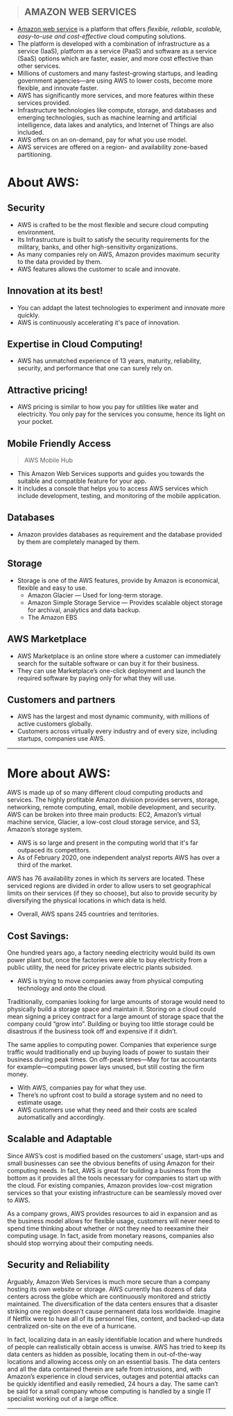 > ## **AMAZON WEB SERVICES**

- [Amazon web service](https://aws.amazon.com/) is a platform that offers *flexible, reliable, scalable, easy-to-use and cost-effective* cloud computing solutions.
- The platform is developed with a combination of infrastructure as a service (IaaS), platform as a service (PaaS) and software as a service (SaaS) options which are  faster, easier, and more cost effective than other services.
- Millions of customers and many fastest-growing startups, and leading government agencies—are using AWS to lower costs, become more flexible, and innovate faster.
- AWS has significantly more services, and more features within these services provided.
- Infrastructure technologies like compute, storage, and databases and emerging technologies, such as machine learning and artificial intelligence, data lakes and analytics, and Internet of Things are also included.
- AWS offers on an on-demand, pay for what you use model.
- AWS services are offered on a region- and availability zone-based partitioning.


# About AWS:

## Security 
- AWS is crafted to be the most flexible and secure cloud computing environment. 
- Its Infrastructure is built to satisfy the security requirements for the military, banks, and other high-sensitivity organizations.
- As many companies rely on AWS, Amazon provides maximum security to the data provided by them. 
- AWS features allows the customer to scale and innovate. 

## Innovation at its best!
- You can addapt the latest technologies to experiment and innovate more quickly.
- AWS is continuously accelerating it's pace of innovation.

## Expertise in Cloud Computing!
- AWS has unmatched experience of 13 years, maturity, reliability, security, and performance that one can surely rely on.

## Attractive pricing!
- AWS pricing is similar to how you pay for utilities like water and electricity. You only pay for the services you consume, hence its light on your pocket.

## Mobile Friendly Access
> AWS Mobile Hub
- This Amazon Web Services supports and guides you towards the suitable and compatible feature for your app. 
- It includes a console that helps you to access AWS services which include development, testing, and monitoring of the mobile application. 

## Databases
- Amazon provides databases as requirement and the database provided by them are completely managed by them.

## Storage
- Storage is one of the AWS features, provide by Amazon is economical, flexible and easy to use.
  -	Amazon Glacier — Used for long-term storage.
  -	Amazon Simple Storage Service — Provides scalable object storage for archival, analytics and data backup.
  - The Amazon EBS 
  
## AWS Marketplace
- AWS Marketplace is an online store where a customer can immediately search for the suitable software or can buy it for their business. 
- They can use Marketplace’s one-click deployment and launch the required software by paying only for what they will use.

## Customers and partners
- AWS has the largest and most dynamic community, with millions of active customers globally.
- Customers across virtually every industry and of every size, including startups, companies use AWS.

----

# More about AWS:

AWS is made up of so many different cloud computing products and services. The highly profitable Amazon division provides servers, storage, networking, remote computing, email, mobile development, and security. AWS can be broken into three main products: EC2, Amazon’s virtual machine service, Glacier, a low-cost cloud storage service, and S3, Amazon’s storage system. 

- AWS is so large and present in the computing world that it's far outpaced its competitors. 
- As of February 2020, one independent analyst reports AWS has over a third of the market.

AWS has 76 availability zones in which its servers are located. These serviced regions are divided in order to allow users to set geographical limits on their services (if they so choose), but also to provide security by diversifying the physical locations in which data is held. 
- Overall, AWS spans 245 countries and territories.


## Cost Savings:

One hundred years ago, a factory needing electricity would build its own power plant but, once the factories were able to buy electricity from a public utility, the need for pricey private electric plants subsided.
- AWS is trying to move companies away from physical computing technology and onto the cloud.

Traditionally, companies looking for large amounts of storage would need to physically build a storage space and maintain it. Storing on a cloud could mean signing a pricey contract for a large amount of storage space that the company could “grow into”. Building or buying too little storage could be disastrous if the business took off and expensive if it didn’t.

The same applies to computing power. Companies that experience surge traffic would traditionally end up buying loads of power to sustain their business during peak times. On off-peak times—May for tax accountants for example—computing power lays unused, but still costing the firm money.

- With AWS, companies pay for what they use. 
- There’s no upfront cost to build a storage system and no need to estimate usage. 
- AWS customers use what they need and their costs are scaled automatically and accordingly.

## Scalable and Adaptable

Since AWS’s cost is modified based on the customers’ usage, start-ups and small businesses can see the obvious benefits of using Amazon for their computing needs. In fact, AWS is great for building a business from the bottom as it provides all the tools necessary for companies to start up with the cloud. For existing companies, Amazon provides low-cost migration services so that your existing infrastructure can be seamlessly moved over to AWS.

As a company grows, AWS provides resources to aid in expansion and as the business model allows for flexible usage, customers will never need to spend time thinking about whether or not they need to reexamine their computing usage. In fact, aside from monetary reasons, companies also should stop worrying about their computing needs. 

## Security and Reliability

Arguably, Amazon Web Services is much more secure than a company hosting its own website or storage. AWS currently has dozens of data centers across the globe which are continuously monitored and strictly maintained. The diversification of the data centers ensures that a disaster striking one region doesn’t cause permanent data loss worldwide. Imagine if Netflix were to have all of its personnel files, content, and backed-up data centralized on-site on the eve of a hurricane. 


In fact, localizing data in an easily identifiable location and where hundreds of people can realistically obtain access is unwise. AWS has tried to keep its data centers as hidden as possible, locating them in out-of-the-way locations and allowing access only on an essential basis. The data centers and all the data contained therein are safe from intrusions, and, with Amazon’s experience in cloud services, outages and potential attacks can be quickly identified and easily remedied, 24 hours a day. The same can’t be said for a small company whose computing is handled by a single IT specialist working out of a large office. 

----
